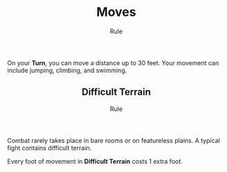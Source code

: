 <header>

# Moves

<p class="subheading">Rule</p>

</header>

On your **Turn**, you can move a distance up to 30 feet. Your movement can include jumping, climbing, and swimming.

<header>

## Difficult Terrain

<p class="subheading">Rule</p>

</header>

Combat rarely takes place in bare rooms or on featureless plains. A typical fight contains difficult terrain.

Every foot of movement in **Difficult Terrain** costs 1 extra foot.
